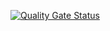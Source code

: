 [![Quality Gate Status](https://sonarcloud.io/api/project_badges/measure?project=adas-it_foundation&metric=alert_status)](https://sonarcloud.io/summary/new_code?id=adas-it_foundation)